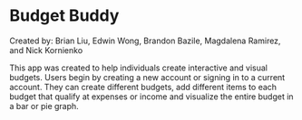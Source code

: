 # Budget Buddy

Created by: Brian Liu, Edwin Wong, Brandon Bazile, Magdalena Ramirez, and Nick Kornienko
 
This app was created to help individuals create interactive and visual budgets. Users begin by creating a new account or signing in to a current account. They can create different budgets, add different items to each budget that qualify at expenses or income and visualize the entire budget in a bar or pie graph. 
